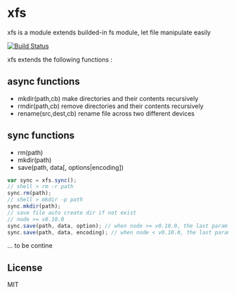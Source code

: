xfs
======

xfs is a module extends builded-in fs module, let file manipulate easily

[![Build Status](https://secure.travis-ci.org/fishbar/xfs.png)](http://travis-ci.org/fishbar/xfs)


xfs extends the following functions :

## async functions
  * mkdir(path,cb) make directories and their contents recursively
  * rmdir(path,cb) remove directories and their contents recursively
  * rename(src,dest,cb) rename file across two different devices


## sync functions

  * rm(path)
  * mkdir(path)
  * save(path, data[, options|encoding])
  
```js
var sync = xfs.sync();
// shell > rm -r path
sync.rm(path);
// shell > mkdir -p path
sync.mkdir(path);
// save file auto create dir if not exist
// node >= v0.10.0
sync.save(path, data, option); // when node >= v0.10.0, the last param is option
sync.save(path, data, encoding); // when node < v0.10.0, the last param is encoding

```
  ... to be contine

## License

  MIT
